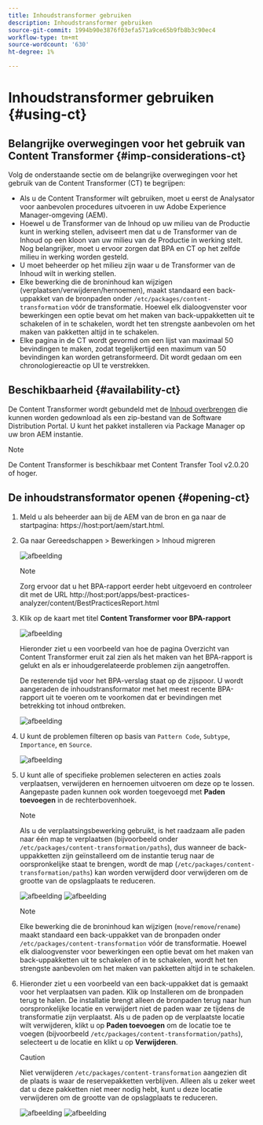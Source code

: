 ```yaml
---
title: Inhoudstransformer gebruiken
description: Inhoudstransformer gebruiken
source-git-commit: 1994b90e3876f03efa571a9ce65b9fb8b3c90ec4
workflow-type: tm+mt
source-wordcount: '630'
ht-degree: 1%

---
```


# Inhoudstransformer gebruiken {#using-ct}

## Belangrijke overwegingen voor het gebruik van Content Transformer {#imp-considerations-ct}

Volg de onderstaande sectie om de belangrijke overwegingen voor het gebruik van de Content Transformer (CT) te begrijpen:

* Als u de Content Transformer wilt gebruiken, moet u eerst de Analysator voor aanbevolen procedures uitvoeren in uw Adobe Experience Manager-omgeving (AEM).
* Hoewel u de Transformer van de Inhoud op uw milieu van de Productie kunt in werking stellen, adviseert men dat u de Transformer van de Inhoud op een kloon van uw milieu van de Productie in werking stelt. Nog belangrijker, moet u ervoor zorgen dat BPA en CT op het zelfde milieu in werking worden gesteld.
* U moet beheerder op het milieu zijn waar u de Transformer van de Inhoud wilt in werking stellen.
* Elke bewerking die de broninhoud kan wijzigen (verplaatsen/verwijderen/hernoemen), maakt standaard een back-uppakket van de bronpaden onder `/etc/packages/content-transformation` vóór de transformatie. Hoewel elk dialoogvenster voor bewerkingen een optie bevat om het maken van back-uppakketten uit te schakelen of in te schakelen, wordt het ten strengste aanbevolen om het maken van pakketten altijd in te schakelen.
* Elke pagina in de CT wordt gevormd om een lijst van maximaal 50 bevindingen te maken, zodat tegelijkertijd een maximum van 50 bevindingen kan worden getransformeerd. Dit wordt gedaan om een chronologiereactie op UI te verstrekken.

## Beschikbaarheid {#availability-ct}

De Content Transformer wordt gebundeld met de [Inhoud overbrengen](/help/journey-migration/content-transfer-tool/using-content-transfer-tool/getting-started-content-transfer-tool.md) die kunnen worden gedownload als een zip-bestand van de Software Distribution Portal. U kunt het pakket installeren via Package Manager op uw bron AEM instantie.

>[!NOTE]
>De Content Transformer is beschikbaar met Content Transfer Tool v2.0.20 of hoger.

## De inhoudstransformator openen {#opening-ct}

1. Meld u als beheerder aan bij de AEM van de bron en ga naar de startpagina: https://host:port/aem/start.html.
1. Ga naar Gereedschappen > Bewerkingen > Inhoud migreren

   ![afbeelding](/help/journey-migration/content-transformer/assets/ct-1.png)

   >[!NOTE]
   > Zorg ervoor dat u het BPA-rapport eerder hebt uitgevoerd en controleer dit met de URL http://host:port/apps/best-practices-analyzer/content/BestPracticesReport.html

1. Klik op de kaart met titel **Content Transformer voor BPA-rapport**

   ![afbeelding](/help/journey-migration/content-transformer/assets/ct-2.png)

   Hieronder ziet u een voorbeeld van hoe de pagina Overzicht van Content Transformer eruit zal zien als het maken van het BPA-rapport is gelukt en als er inhoudgerelateerde problemen zijn aangetroffen.

   De resterende tijd voor het BPA-verslag staat op de zijspoor. U wordt aangeraden de inhoudstransformator met het meest recente BPA-rapport uit te voeren om te voorkomen dat er bevindingen met betrekking tot inhoud ontbreken.

   ![afbeelding](/help/journey-migration/content-transformer/assets/ct-3.png)

1. U kunt de problemen filteren op basis van `Pattern Code`, `Subtype`, `Importance`, en `Source`.

   ![afbeelding](/help/journey-migration/content-transformer/assets/ct-4.png)

1. U kunt alle of specifieke problemen selecteren en acties zoals verplaatsen, verwijderen en hernoemen uitvoeren om deze op te lossen. Aangepaste paden kunnen ook worden toegevoegd met **Paden toevoegen** in de rechterbovenhoek.

   >[!NOTE]
   > Als u de verplaatsingsbewerking gebruikt, is het raadzaam alle paden naar één map te verplaatsen (bijvoorbeeld onder `/etc/packages/content-transformation/paths`), dus wanneer de back-uppakketten zijn geïnstalleerd om de instantie terug naar de oorspronkelijke staat te brengen, wordt de map (`/etc/packages/content-transformation/paths`) kan worden verwijderd door verwijderen om de grootte van de opslagplaats te reduceren.

   ![afbeelding](/help/journey-migration/content-transformer/assets/ct-5.png)
   ![afbeelding](/help/journey-migration/content-transformer/assets/ct-6.png)

   >[!NOTE]
   > Elke bewerking die de broninhoud kan wijzigen (`move`/`remove`/`rename`) maakt standaard een back-uppakket van de bronpaden onder `/etc/packages/content-transformation` vóór de transformatie. Hoewel elk dialoogvenster voor bewerkingen een optie bevat om het maken van back-uppakketten uit te schakelen of in te schakelen, wordt het ten strengste aanbevolen om het maken van pakketten altijd in te schakelen.

1. Hieronder ziet u een voorbeeld van een back-uppakket dat is gemaakt voor het verplaatsen van paden. Klik op Installeren om de bronpaden terug te halen. De installatie brengt alleen de bronpaden terug naar hun oorspronkelijke locatie en verwijdert niet de paden waar ze tijdens de transformatie zijn verplaatst. Als u de paden op de verplaatste locatie wilt verwijderen, klikt u op **Paden toevoegen** om de locatie toe te voegen (bijvoorbeeld `/etc/packages/content-transformation/paths`), selecteert u de locatie en klikt u op **Verwijderen**.

   >[!CAUTION]
   > Niet verwijderen `/etc/packages/content-transformation` aangezien dit de plaats is waar de reservepakketten verblijven. Alleen als u zeker weet dat u deze pakketten niet meer nodig hebt, kunt u deze locatie verwijderen om de grootte van de opslagplaats te reduceren.

   ![afbeelding](/help/journey-migration/content-transformer/assets/ct-7.png)
   ![afbeelding](/help/journey-migration/content-transformer/assets/ct-8.png)
